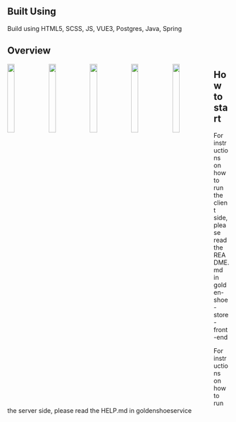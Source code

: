 ## Built Using

Build using HTML5, SCSS, JS, VUE3, Postgres, Java, Spring  

## Overview

<img src="https://i.imgur.com/VrxPdeF.png" width="18%" height="20%" align="left">
<img src="https://i.imgur.com/NNadYnb.png" width="18%" height="20%" align="left">
<img src="https://i.imgur.com/MMXkGqK.png" width="18%" height="20%" align="left">
<img src="https://i.imgur.com/rBlSV60.png" width="18%" height="20%" align="left">
<img src="https://i.imgur.com/9EMie4k.png" width="18%" height="20%" align="left">  

##  

## How to start  

For instructions on how to run the client side, please read the README.md in
golden-shoe-store-front-end

For instructions on how to run the server side, please read the HELP.md in
goldenshoeservice

